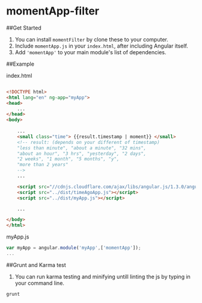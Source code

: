 momentApp-filter
===============

##Get Started

1. You can install `momentFilter` by clone these to your computer.
2. Include `momentApp.js` in your `index.html`, after including Angular itself.
3. Add `'momentApp'` to your main module's list of dependencies.

##Example

index.html
```html

<!DOCTYPE html>
<html lang="en" ng-app="myApp">
<head>
	...
</head>
<body>
	
	...
	<small class="time"> {{result.timestamp | moment}} </small>
	<!-- result: (depends on your different of timestamp)
    "less than minute", "about a minute", "32 mins",
    "about an hour", "3 hrs", "yesterday", "2 days",
    "2 weeks", "1 month", "5 months", "y",
    "more than 2 years"
    -->
	...

	<script src="//cdnjs.cloudflare.com/ajax/libs/angular.js/1.3.0/angular.min.js"></script>
  	<script src="../dist/timeAgoApp.js"></script>
	<script src="../dist/myApp.js"></script>

	...

</body>
</html>

```

myApp.js
```javascript
var myApp = angular.module('myApp',['momentApp']);
...

```

##Grunt and Karma test

1. You can run karma testing and minifying untill linting the js by typing in your command line.
```
grunt
```

